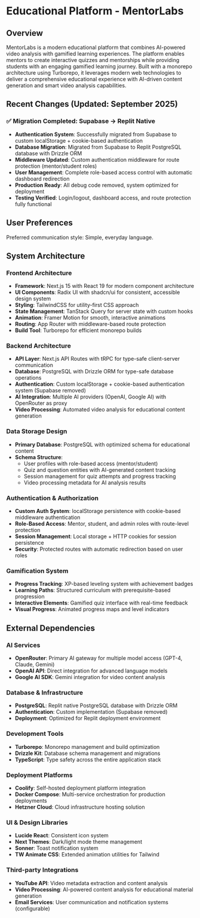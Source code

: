 # Educational Platform - MentorLabs

## Overview

MentorLabs is a modern educational platform that combines AI-powered video analysis with gamified learning experiences. The platform enables mentors to create interactive quizzes and mentorships while providing students with an engaging gamified learning journey. Built with a monorepo architecture using Turborepo, it leverages modern web technologies to deliver a comprehensive educational experience with AI-driven content generation and smart video analysis capabilities.

## Recent Changes (Updated: September 2025)

### ✅ Migration Completed: Supabase → Replit Native
- **Authentication System**: Successfully migrated from Supabase to custom localStorage + cookie-based authentication
- **Database Migration**: Migrated from Supabase to Replit PostgreSQL database with Drizzle ORM
- **Middleware Updated**: Custom authentication middleware for route protection (mentor/student roles)
- **User Management**: Complete role-based access control with automatic dashboard redirection
- **Production Ready**: All debug code removed, system optimized for deployment
- **Testing Verified**: Login/logout, dashboard access, and route protection fully functional

## User Preferences

Preferred communication style: Simple, everyday language.

## System Architecture

### Frontend Architecture
- **Framework**: Next.js 15 with React 19 for modern component architecture
- **UI Components**: Radix UI with shadcn/ui for consistent, accessible design system
- **Styling**: TailwindCSS for utility-first CSS approach
- **State Management**: TanStack Query for server state with custom hooks
- **Animation**: Framer Motion for smooth, interactive animations
- **Routing**: App Router with middleware-based route protection
- **Build Tool**: Turborepo for efficient monorepo builds

### Backend Architecture
- **API Layer**: Next.js API Routes with tRPC for type-safe client-server communication
- **Database**: PostgreSQL with Drizzle ORM for type-safe database operations
- **Authentication**: Custom localStorage + cookie-based authentication system (Supabase removed)
- **AI Integration**: Multiple AI providers (OpenAI, Google AI) with OpenRouter as proxy
- **Video Processing**: Automated video analysis for educational content generation

### Data Storage Design
- **Primary Database**: PostgreSQL with optimized schema for educational content
- **Schema Structure**: 
  - User profiles with role-based access (mentor/student)
  - Quiz and question entities with AI-generated content tracking
  - Session management for quiz attempts and progress tracking
  - Video processing metadata for AI analysis results

### Authentication & Authorization
- **Custom Auth System**: localStorage persistence with cookie-based middleware authentication
- **Role-Based Access**: Mentor, student, and admin roles with route-level protection
- **Session Management**: Local storage + HTTP cookies for session persistence
- **Security**: Protected routes with automatic redirection based on user roles

### Gamification System
- **Progress Tracking**: XP-based leveling system with achievement badges
- **Learning Paths**: Structured curriculum with prerequisite-based progression
- **Interactive Elements**: Gamified quiz interface with real-time feedback
- **Visual Progress**: Animated progress maps and level indicators

## External Dependencies

### AI Services
- **OpenRouter**: Primary AI gateway for multiple model access (GPT-4, Claude, Gemini)
- **OpenAI API**: Direct integration for advanced language models
- **Google AI SDK**: Gemini integration for video content analysis

### Database & Infrastructure
- **PostgreSQL**: Replit native PostgreSQL database with Drizzle ORM
- **Authentication**: Custom implementation (Supabase removed)
- **Deployment**: Optimized for Replit deployment environment

### Development Tools
- **Turborepo**: Monorepo management and build optimization
- **Drizzle Kit**: Database schema management and migrations
- **TypeScript**: Type safety across the entire application stack

### Deployment Platforms
- **Coolify**: Self-hosted deployment platform integration
- **Docker Compose**: Multi-service orchestration for production deployments
- **Hetzner Cloud**: Cloud infrastructure hosting solution

### UI & Design Libraries
- **Lucide React**: Consistent icon system
- **Next Themes**: Dark/light mode theme management
- **Sonner**: Toast notification system
- **TW Animate CSS**: Extended animation utilities for Tailwind

### Third-party Integrations
- **YouTube API**: Video metadata extraction and content analysis
- **Video Processing**: AI-powered content analysis for educational material generation
- **Email Services**: User communication and notification systems (configurable)